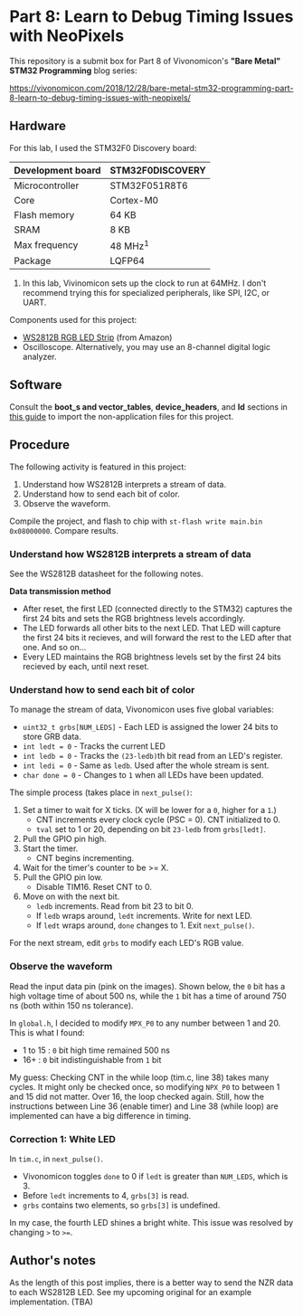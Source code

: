 # Part 8: Learn to Debug Timing Issues with NeoPixels
This repository is a submit box for Part 8 of Vivonomicon's **"Bare Metal" STM32 Programming** blog series:

https://vivonomicon.com/2018/12/28/bare-metal-stm32-programming-part-8-learn-to-debug-timing-issues-with-neopixels/

## Hardware
For this lab, I used the STM32F0 Discovery board:

Development board | STM32F0DISCOVERY
------------------|-----------------
Microcontroller   | STM32F051R8T6  
Core              | Cortex-M0   
Flash memory      | 64 KB  
SRAM              | 8 KB       
Max frequency     | 48 MHz<sup>1</sup>
Package           | LQFP64   

1. In this lab, Vivinomicon sets up the clock to run at 64MHz. I don't recommend trying this for specialized peripherals, like SPI, I2C, or UART.

Components used for this project:
* [WS2812B RGB LED Strip](https://www.amazon.com/gp/product/B07BKNS7DJ/ref=ppx_yo_dt_b_search_asin_title?ie=UTF8&th=1) (from Amazon)
* Oscilloscope. Alternatively, you may use an 8-channel digital logic analyzer.

## Software
Consult the **boot_s and vector_tables**, **device_headers**, and **ld** sections in [this guide](../../import-files.md) to import the non-application files for this project.

## Procedure
The following activity is featured in this project:
1. Understand how WS2812B interprets a stream of data.
2. Understand how to send each bit of color.
3. Observe the waveform.

Compile the project, and flash to chip with `st-flash write main.bin 0x08000000`. Compare results.

### Understand how WS2812B interprets a stream of data
See the WS2812B datasheet for the following notes.

**Data transmission method**
* After reset, the first LED (connected directly to the STM32) captures the first 24 bits and sets the RGB brightness levels accordingly.
* The LED forwards all other bits to the next LED. That LED will capture the first 24 bits it recieves, and will forward the rest to the LED after that one. And so on...
* Every LED maintains the RGB brightness levels set by the first 24 bits recieved by each, until next reset.

### Understand how to send each bit of color
To manage the stream of data, Vivonomicon uses five global variables:
* `uint32_t grbs[NUM_LEDS]` - Each LED is assigned the lower 24 bits to store GRB data.
* `int ledt = 0` - Tracks the current LED
* `int ledb = 0` - Tracks the `(23-ledb)`th bit read from an LED's register.
* `int ledi = 0` - Same as `ledb`. Used after the whole stream is sent.
* `char done = 0` - Changes to `1` when all LEDs have been updated. 

The simple process (takes place in `next_pulse()`:
1. Set a timer to wait for X ticks. (X will be lower for a `0`, higher for a `1`.)
   * CNT increments every clock cycle (PSC = 0). CNT initialized to 0.
   * `tval` set to 1 or 20, depending on bit `23-ledb` from `grbs[ledt]`.
2. Pull the GPIO pin high.
3. Start the timer.
   * CNT begins incrementing.
4. Wait for the timer's counter to be >= X.
5. Pull the GPIO pin low.
   * Disable TIM16. Reset CNT to 0. 
6. Move on with the next bit.
   * `ledb` increments. Read from bit 23 to bit 0.
   * If `ledb` wraps around, `ledt` increments. Write for next LED.
   * If `ledt` wraps around, `done` changes to 1. Exit `next_pulse()`.

For the next stream, edit `grbs` to modify each LED's RGB value.

### Observe the waveform
Read the input data pin (pink on the images). Shown below, the `0` bit has a high voltage time of about 500 ns, while the `1` bit has a time of around 750 ns (both within 150 ns tolerance).

In `global.h`, I decided to modify `MPX_P0` to any number between 1 and 20. This is what I found:
* 1 to 15 : `0` bit high time remained 500 ns
* 16+ : `0` bit indistinguishable from `1` bit

My guess: Checking CNT in the while loop (tim.c, line 38) takes many cycles. It might only be checked once, so modifying `NPX_P0` to between 1 and 15 did not matter. Over 16, the loop checked again. Still, how the instructions between Line 36 (enable timer) and Line 38 (while loop) are implemented can have a big difference in timing.

### Correction 1: White LED
In `tim.c`, in `next_pulse()`.
* Vivonomicon toggles `done` to 0 if `ledt` is greater than `NUM_LEDS`, which is 3.
* Before `ledt` increments to 4, `grbs[3]` is read.
* `grbs` contains two elements, so `grbs[3]` is undefined.

In my case, the fourth LED shines a bright white. This issue was resolved by changing `>` to `>=`.

## Author's notes
As the length of this post implies, there is a better way to send the NZR data to each WS2812B LED. See my upcoming original for an example implementation. (TBA)
